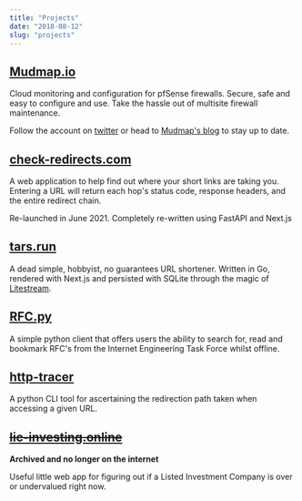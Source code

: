 ```yaml
---
title: "Projects"
date: "2018-08-12"
slug: "projects"
---
```


## [Mudmap.io](https://mudmap.io?utm_medium=blog&utm_source=danielms.site&utm_campaign=projects)

Cloud monitoring and configuration for pfSense firewalls. Secure, safe and easy
to configure and use. Take the hassle out of multisite firewall maintenance.

Follow the account on [twitter](https://twitter.com/mudmapio?ref=danielms.site) or
head to [Mudmap's blog](https://mudmap.io/blog/?ref=danielms.site) to stay up to date.

## [check-redirects.com](https://check-redirects.com?utm_medium=blog&utm_source=danielms.site&utm_campaign=projects)

A web application to help find out where your short links are taking you.
Entering a URL will return each hop's status code, response headers, and the
entire redirect chain.

Re-launched in June 2021. Completely re-written using FastAPI and Next.js 

## [tars.run](https://tars.run?utm_medium=blog&utm_source=danielms.site&utm_campaign=projects)

A dead simple, hobbyist, no guarantees URL shortener. Written in Go, rendered with Next.js and 
persisted with SQLite through the magic of [Litestream](https://litestream.io).

## [RFC.py](https://github.com/danielmichaels/rfc.py/)

A simple python client that offers users the ability to search for, read and
bookmark RFC's from the Internet Engineering Task Force whilst offline.

## [http-tracer](https://github.com/danielmichaels/http-tracer/)

A python CLI tool for ascertaining the redirection path taken when accessing a
given URL.

## ~~[lic-investing.online](https://lic-investing.online/?ref=danielms.site)~~

**Archived and no longer on the internet**

Useful little web app for figuring out if a Listed Investment Company is over
or undervalued right now.

